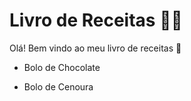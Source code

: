 # Livro de Receitas :man_cook:

Olá! Bem vindo ao meu livro de receitas :wave:

- Bolo de Chocolate

- Bolo de Cenoura
